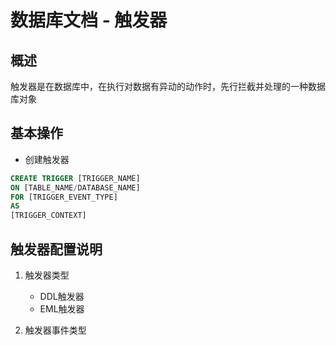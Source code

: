 # 数据库文档 - 触发器

## 概述

触发器是在数据库中，在执行对数据有异动的动作时，先行拦截并处理的一种数据库对象

## 基本操作

* 创建触发器

```sql
CREATE TRIGGER [TRIGGER_NAME]
ON [TABLE_NAME/DATABASE_NAME]
FOR [TRIGGER_EVENT_TYPE]
AS
[TRIGGER_CONTEXT]
```

## 触发器配置说明

1. 触发器类型
   * DDL触发器
   * EML触发器

2. 触发器事件类型
